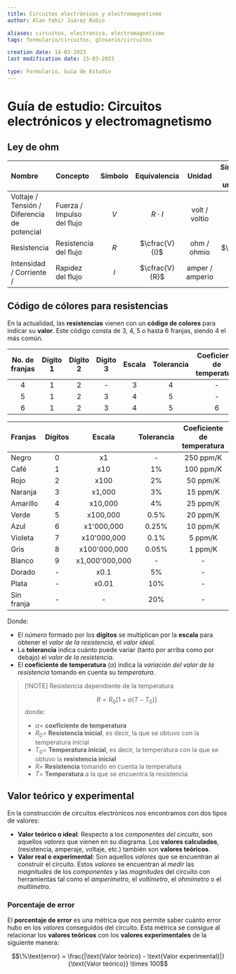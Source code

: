 ```yaml
---
title: Circuitos electrónicos y electromagnetismo
author: Alan Yahir Juárez Rubio

aliases: circuitos, electronica, electromagnetismo
tags: formulario/circuitos, glosario/circuitos

creation date: 14-03-2023
last modification date: 15-03-2023

type: Formulario, Guía de Estudio
---
```


# Guía de estudio: Circuitos electrónicos y electromagnetismo

## Ley de ohm

| Nombre                                      | Concepto                    | Símbolo |  Equivalencia  |     Unidad      | Símbolo de unidad |
|:------------------------------------------- |:--------------------------- |:-------:|:--------------:|:---------------:|:-----------------:|
| Voltaje / Tensión / Diferencia de potencial | Fuerza  / Impulso del flujo |   $V$   |   $R\cdot I$   |  volt / voltio  |        $V$        |
| Resistencia                                 | Resistencia del flujo       |   $R$   | $\cfrac{V}{I}$ |   ohm / ohmio   |      $\ohm$       |
| Intensidad / Corriente /                    | Rapidez del flujo           |   $I$   | $\cfrac{V}{R}$ | amper / amperio |        $A$        |

## Código de cólores para resistencias

En la actualidad, las **resistencias** vienen con un **código de colores** para indicar su **valor**. Este código consta de 3, 4, 5 o hasta 6 franjas, siendo 4 el más común.

| No. de franjas | Dígito 1 | Dígito 2 | Dígito 3 | Escala | Tolerancia | Coeficiente de temperatura |
|:--------------:|:--------:|:--------:|:--------:|:------:|:----------:|:--------------------------:|
|       4        |    1     |    2     |    -     |   3    |     4      |             -              |
|       5        |    1     |    2     |    3     |   4    |     5      |             -              |
|       6        |    1     |    2     |    3     |   4    |     5      |             6              |

| Franjas    | Dígitos |     Escala     | Tolerancia | Coeficiente de temperatura |
|:---------- |:-------:|:--------------:|:----------:|:--------------------------:|
| Negro      |    0    |       x1       |     -      |         250 ppm/K          |
| Café       |    1    |      x10       |     1%     |         100 ppm/K          |
| Rojo       |    2    |      x100      |     2%     |          50 ppm/K          |
| Naranja    |    3    |     x1,000     |     3%     |          15 ppm/K          |
| Amarillo   |    4    |    x10,000     |     4%     |          25 ppm/K          |
| Verde      |    5    |    x100,000    |    0.5%    |          20 ppm/K          |
| Azul       |    6    |   x1'000,000   |   0.25%    |          10 ppm/K          |
| Violeta    |    7    |  x10'000,000   |    0.1%    |          5 ppm/K           |
| Gris       |    8    |  x100'000,000  |   0.05%    |          1 ppm/K           |
| Blanco     |    9    | x1,000'000,000 |     -      |             -              |
| Dorado     |    -    |      x0.1      |     5%     |             -              |
| Plata      |    -    |     x0.01      |    10%     |             -              |
| Sin franja |    -    |       -        |    20%     |             -              |

Donde: 

- El _número_ formado por los **dígitos** se multiplican por la **escala** para obtener el _valor de la resistencia_, el _valor ideal_.
- La **tolerancia** indica cuánto puede variar (tanto por arriba como por debajo) el _valor de la resistencia_.
- El **coeficiente de temperatura** ($\alpha$) indica la *variación del valor de la resistencia* tomando en cuenta su *temperatura*.

> [!NOTE] Resistencia dependiente de la temperatura
> 
> $$R = R_0 \left[1+\alpha \left(T-T_0\right)\right]$$ donde:
> 
> - $\alpha =$ **coeficiente de temperatura**
> - $R_0 =$  **Resistencia inicial**, es decir, la que se obtuvo con la temperatura inicial
> - $T_0 =$ **Temperatura inicial**, es decir, la temperatura con la que se obtuvo la **resistencia inicial**
> - $R =$ **Resistencia** tomando en cuenta la temperatura
> - $T =$  **Temperatura** a la que se encuentra la resistencia

## Valor teórico y experimental

En la construcción de circuitos electrónicos nos encontramos con dos tipos de valores:
- **Valor teórico o ideal**: Respecto a los _componentes del circuito_, son aquellos _valores_ que vienen en su diagrama. Los **valores calculados**, (resistencia, amperaje, voltaje, etc.) también son **valores teóricos**.
- **Valor real o experimental**: Son aquellos _valores_ que se encuentran al construir el circuito. Estos _valores_ se encuentran al _medir_ las _magnitudes_ de los _componentes_ y las _magnitudes_ del circuito con herramientas tal como el _amperímetro_, el _voltímetro_, el _ohmímetro_ o el _multímetro_.

### Porcentaje de error

El **porcentaje de error** es una métrica que nos permite saber cuánto error hubo en los _valores_ conseguidos del circuito. Esta métrica se consigue al relacionar los **valores teóricos** con los **valores experimentales** de la siguiente manera:

$$\%\text{error} = \frac{|\text{Valor teórico} - \text{Valor experimental}|}{\text{Valor teórico}} \times 100$$


<!-- <div style="page-break-after: always;"></div>


# Referencias

- https://www.youtube.com/watch?v=ZakHnvGVxLk
- http://hyperphysics.phy-astr.gsu.edu/hbasees/electric/restmp.html
- https://electronics.stackexchange.com/questions/146795/what-does-ppm-k-correspond-to
- https://wikarien.blogspot.com/2016/12/how-to-read-resistor-color-codes.html
- https://es.wikipedia.org/wiki/Codificaci%C3%B3n_de_colores#Resistencias,_condensadores_e_inductores

-->